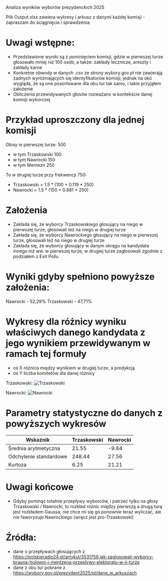 Analiza wyników wyborów prezydenckich 2025

Plik Output.xlsx zawiera wykresy i arkusz z danymi każdej komisji - zapraszam do ściągnięcia i sprawdzenia.

# Uwagi wstępne:
- Przedstawione wyniki są z pominięciem komisji, gdzie w pierwszej turze głosowało mniej niż 100 osób, a także: zakłady lecznicze, areszty i zakłady karne
- Konkretne obwody w danych .csv ze strony wybory.gov.pl nie zawierają żadnych wyróżniających się identyfikatorów komisji, jednak na oko wygląda, że są one posortowane dla obu tur tak samo, i takie przyjąłem założenie
- Obliczenia przewidywanych głosów rozważano w kontekście danej komisji wyborczej
  
# Przykład uproszczony dla jednej komisji
Głosy w pierwszej turze: 500
- w tym Trzaskowski 100
- w tym Nawrocki 150
- w tym Mentezn 250

To w drugiej turze przy frekwencji 750: 
- Trzaskowski = 1.5 * (100 + 0.119 * 250)
- Nawrocki = 1.5 * (150 + 0.881 * 250)


# Założenia
- Zakłada się, że wyborcy Trzaskowskiego głosujący na niego w pierwszej turze, głosowali też na niego w drugiej turze
- Zakłada się, że wyborcy Nawrockiego głosujący na niego w pierwszej turze, głosowali też na niego w drugiej turze
- Zakłada się, że wyborcy głosujący w danym okręgu na kandydata innego niż ww. w pierwszej turze, w drugiej turze zagłosowali zgodnie z podziałem z Exit Pollu

# Wyniki gdyby spełniono powyższe założenia:
Nawrocki - 52,29%
Trzaskowski - 47,71%

# Wykresy dla różnicy wyniku właściwych danego kandydata z jego wynikiem przewidywanym w ramach tej formuły
- oś X różnica między wynikiem w drugiej turze, a predykcją
- oś Y liczba komitetów dla danej różnicy

Trzaskowski: 
![Trzaskowski](https://github.com/user-attachments/assets/887ee23a-f1a3-4e70-934e-70fffd9da6ee)

Nawrocki:
![Nawrocki](https://github.com/user-attachments/assets/e71cbc2a-b704-4b3c-9f98-d48814bd3926)

# Parametry statystyczne do danych z powyższych wykresów
| Wskaźnik  | Trzaskowski | Nawrocki |
| ------------- | ------------- | ------------- |
| Średnia arytmetyczna | 21.55  | -9.84 |
| Odchylenie standardowe  | 248.44  | 27.56  |
| Kurtoza  | 6.25  | 21.21  |

# Uwagi końcowe
- Gdyby pominąć totalnie przepływy wyborców, i patrzeć tylko na głosy Trzaskowski / Nawrocki, to rozkład różnic między pierwszą a drugą turą jest rozkładem Gaussa, nie chce mi się go ponownie teraz wyliczać, ale nie faworyzuje Nawrockiego (wręcz jest pro-Trzaskowski)

# Źródła:
- dane o przepływach głosujących z https://polskieradio24.pl/artykul/3531756,jak-zaglosowali-wyborcy-brauna-holowni-i-mentzena-przeplywy-elektoratu-w-ii-turze
- dane z obu tur pobrane z https://wybory.gov.pl/prezydent2025/pl/dane_w_arkuszach
